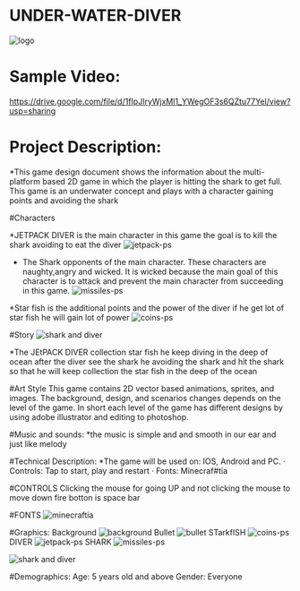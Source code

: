 # UNDER-WATER-DIVER

![logo](https://user-images.githubusercontent.com/73166977/97001477-fbca7c00-156a-11eb-8ac5-07f214b6a8ab.png)

# Sample Video:
https://drive.google.com/file/d/1fIpJIryWjxMl1_YWegOF3s6QZtu77Yel/view?usp=sharing

# Project Description:
*This game design document shows the information about the multi-platform based 2D game in which the player is hitting the shark to get full. This game is an underwater concept and plays with a character gaining points and avoiding the shark

#Characters

*JETPACK DIVER is the main character in this game the goal is to kill the shark avoiding to eat the diver
![jetpack-ps](https://user-images.githubusercontent.com/73166977/97002908-38977280-156d-11eb-85c1-7f024ba86384.png)


* The Shark opponents of the main character. These characters are naughty,angry and wicked. It is wicked because the main goal of this character is to attack and prevent the main character from succeeding in this game.
![missiles-ps](https://user-images.githubusercontent.com/73166977/97003178-a348ae00-156d-11eb-95fb-f8352a2e07ca.png)

*Star fish is the additional points and the power of the diver if he get lot of star fish he will gain lot of power
![coins-ps](https://user-images.githubusercontent.com/73166977/97003194-a774cb80-156d-11eb-863f-26d5193122ac.png)

#Story
![shark and diver](https://user-images.githubusercontent.com/73166977/97003978-e5262400-156e-11eb-82b2-d30eed7522b7.png)

*The JEtPACK DIVER collection star fish he keep diving in the deep of ocean after the diver see the shark he avoiding the shark and hit the shark so that he will keep collection the star fish in the deep of the ocean 

#Art Style
This game contains 2D vector based animations, sprites, and images. The background, design, and scenarios  changes depends on the level of the game. In short each level of the game has different designs by using adobe illustrator and editing to photoshop.

#Music and sounds:
*the music is simple and and smooth in our ear and just like melody

#Technical Description:
*The game will be used on: IOS, Android and PC. · Controls: Tap to start, play and restart · Fonts: Minecraf#tia

#CONTROLS
Clicking the mouse for going UP
and not clicking the mouse to move down
fire botton is space bar 


#FONTS
![minecraftia](https://user-images.githubusercontent.com/73166977/97004634-f0c61a80-156f-11eb-8ecd-0cf75e62eaeb.png)


#Graphics:
Background
![background](https://user-images.githubusercontent.com/73166977/97004970-5ca88300-1570-11eb-80c6-811d37e05ef4.png)
Bullet
![bullet](https://user-images.githubusercontent.com/73166977/97004978-5f0add00-1570-11eb-9744-b39fa25596af.png)
STarkfISH
![coins-ps](https://user-images.githubusercontent.com/73166977/97004982-603c0a00-1570-11eb-8b6b-f32be99e5417.png)
DIVER 
![jetpack-ps](https://user-images.githubusercontent.com/73166977/97004986-616d3700-1570-11eb-89ab-743b1272bdb9.png)
SHARK
![missiles-ps](https://user-images.githubusercontent.com/73166977/97004989-64682780-1570-11eb-980b-1cbe45697d71.png)

![shark and diver](https://user-images.githubusercontent.com/73166977/97004992-6500be00-1570-11eb-9adb-4e353b8a4d48.png)


#Demographics:
Age: 5 years old and above Gender: Everyone






